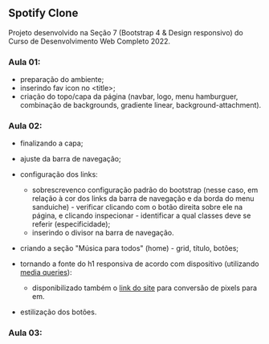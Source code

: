## Spotify Clone

Projeto desenvolvido na Seção 7 (Bootstrap 4 & Design responsivo) do Curso de Desenvolvimento Web Completo 2022.

### Aula 01:

- preparação do ambiente;
- inserindo fav icon no &lt;title&gt;;
- criação do topo/capa da página (navbar, logo, menu hamburguer, combinação de backgrounds, gradiente linear, background-attachment).

### Aula 02:

- finalizando a capa;
- ajuste da barra de navegação;
- configuração dos links:

  - sobrescrevenco configuração padrão do bootstrap (nesse caso, em relação à cor dos links da barra de navegação e da borda do menu sanduiche) - verificar clicando com o botão direita sobre ele na página, e clicando inspecionar - identificar a qual classes deve se referir (especificidade);
  - inserindo o divisor na barra de navegação.

- criando a seção "Música para todos" (home) - grid, título, botões;
- tornando a fonte do h1 responsiva de acordo com dispositivo (utilizando <a href="https://getbootstrap.com/docs/4.0/layout/overview/">media queries</a>):
  - disponibilizado também o <a href="https://www.w3schools.com/tags/ref_pxtoemconversion.asp" target="_blank">link do site</a> para conversão de pixels para em.
- estilização dos botões.

### Aula 03: